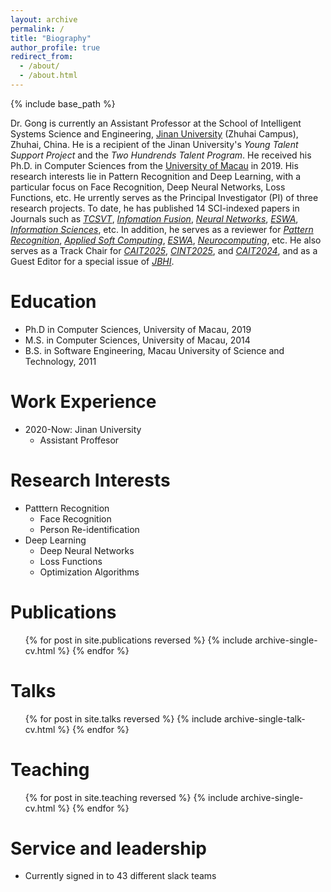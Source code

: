 ```yaml
---
layout: archive
permalink: /
title: "Biography"
author_profile: true
redirect_from: 
  - /about/
  - /about.html
---
```


{% include base_path %}

Dr. Gong is currently an Assistant Professor at the School of Intelligent Systems Science and Engineering, [Jinan University](https://zh.jnu.edu.cn/) (Zhuhai Campus), Zhuhai, China. He is a recipient of the Jinan University's *Young Talent Support Project* and the *Two Hundrends Talent Program*. He received his Ph.D. in Computer Sciences from the [University of Macau](www.um.edu.mo) in 2019. His research interests lie in Pattern Recognition and Deep Learning, with a particular focus on Face Recognition, Deep Neural Networks, Loss Functions, etc. He urrently serves as the Principal Investigator (PI) of three research projects. To date, he has published 14 SCI-indexed papers in Journals such as [*TCSVT*](https://ieeexplore.ieee.org/xpl/RecentIssue.jsp?punumber=76), [*Infomation Fusion*](https://www.sciencedirect.com/journal/information-fusion), [*Neural Networks*](https://www.sciencedirect.com/journal/neural-networks), [*ESWA*](https://www.sciencedirect.com/journal/expert-systems-with-applications), [*Information Sciences*](https://www.sciencedirect.com/journal/information-sciences), etc. In addition, he serves as a reviewer for [*Pattern Recognition*](https://www.sciencedirect.com/journal/pattern-recognition), [*Applied Soft Computing*](https://www.sciencedirect.com/journal/applied-soft-computing), [*ESWA*](https://www.sciencedirect.com/journal/expert-systems-with-applications), [*Neurocomputing*](https://www.sciencedirect.com/journal/neurocomputing), etc. He also serves as a Track Chair for [*CAIT2025*](https://www.cait.net/), [*CINT2025*](http://cint-conference.com.cn/index.html), and [*CAIT2024*](https://www.cait.net/2024.html), and as a Guest Editor for a special issue of [*JBHI*](https://www.embs.org/jbhi/).

Education
======
* Ph.D in Computer Sciences, University of Macau, 2019
* M.S. in Computer Sciences, University of Macau, 2014
* B.S. in Software Engineering, Macau University of Science and Technology, 2011

Work Experience
======
* 2020-Now: Jinan University
  * Assistant Proffesor
  
Research Interests
======
* Patttern Recognition
  * Face Recognition
  * Person Re-identification
* Deep Learning
  * Deep Neural Networks
  * Loss Functions
  * Optimization Algorithms

Publications
======
  <ul>{% for post in site.publications reversed %}
    {% include archive-single-cv.html %}
  {% endfor %}</ul>
  
Talks
======
  <ul>{% for post in site.talks reversed %}
    {% include archive-single-talk-cv.html  %}
  {% endfor %}</ul>
  
Teaching
======
  <ul>{% for post in site.teaching reversed %}
    {% include archive-single-cv.html %}
  {% endfor %}</ul>
  
Service and leadership
======
* Currently signed in to 43 different slack teams
